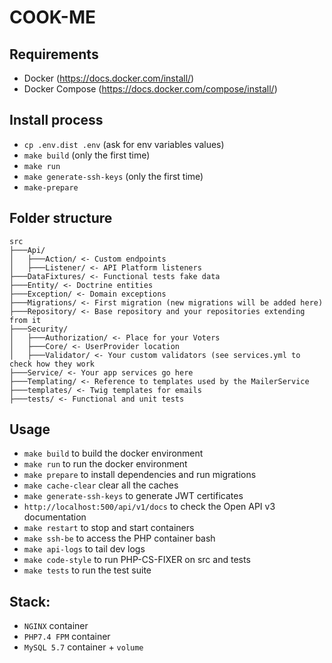 # COOK-ME

## Requirements
- Docker (https://docs.docker.com/install/)
- Docker Compose (https://docs.docker.com/compose/install/)

## Install process
- `cp .env.dist .env` (ask for env variables values)
- `make build` (only the first time)
- `make run`
- `make generate-ssh-keys` (only the first time)
- `make-prepare`

## Folder structure
```
src
├───Api/
│   ├───Action/ <- Custom endpoints
│   ├───Listener/ <- API Platform listeners
├───DataFixtures/ <- Functional tests fake data
├───Entity/ <- Doctrine entities
├───Exception/ <- Domain exceptions
├───Migrations/ <- First migration (new migrations will be added here)
├───Repository/ <- Base repository and your repositories extending from it
├───Security/
│   ├───Authorization/ <- Place for your Voters
│   ├───Core/ <- UserProvider location
│   ├───Validator/ <- Your custom validators (see services.yml to check how they work
├───Service/ <- Your app services go here
├───Templating/ <- Reference to templates used by the MailerService
├───templates/ <- Twig templates for emails
├───tests/ <- Functional and unit tests
```

## Usage
- `make build` to build the docker environment
- `make run` to run the docker environment
- `make prepare` to install dependencies and run migrations
- `make cache-clear` clear all the caches
- `make generate-ssh-keys` to generate JWT certificates
- `http://localhost:500/api/v1/docs` to check the Open API v3 documentation
- `make restart` to stop and start containers
- `make ssh-be` to access the PHP container bash
- `make api-logs` to tail dev logs
- `make code-style` to run PHP-CS-FIXER on src and tests
- `make tests` to run the test suite

## Stack:
- `NGINX` container
- `PHP7.4 FPM` container
- `MySQL 5.7` container + `volume`